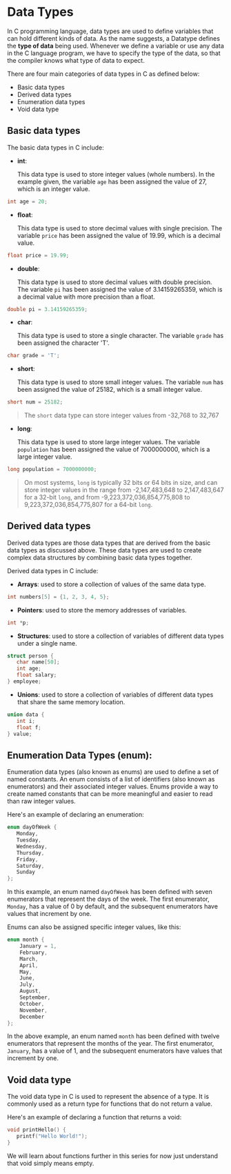 <!-- 2-->
# Data Types

In C programming language, data types are used to define variables that can hold different kinds of data. As the name suggests, a Datatype defines the **type of data** being used. Whenever we define a variable or use any data in the C language program, we have to specify the type of the data, so that the compiler knows what type of data to expect. 

There are four main categories of data types in C as defined below:

- Basic data types
- Derived data types
- Enumeration data types
- Void data type



## Basic data types

The basic data types in C include:

- __int__: 

  This data type is used to store integer values (whole numbers). In the example given, the variable `age` has been assigned the value of 27, which is an integer value.
  
```c
int age = 20;
```

- __float__:

  This data type is used to store decimal values with single precision. The variable `price` has been assigned the value of 19.99, which is a decimal value.

```c
float price = 19.99;
```

- __double__: 

  This data type is used to store decimal values with double precision. The variable `pi` has been assigned the value of 3.14159265359, which is a decimal value with more precision than a float.

```c
double pi = 3.14159265359;
```

- __char__:

  This data type is used to store a single character. The variable `grade` has been assigned the character 'T'.

```c
char grade = 'T';
```

- __short__:

  This data type is used to store small integer values. The variable `num` has been assigned the value of 25182, which is a small integer value.

```c
short num = 25182;
```

> The `short` data type can store integer values from -32,768 to 32,767

- __long__:

  This data type is used to store large integer values. The variable `population` has been assigned the value of 7000000000, which is a large integer value.

```c
long population = 7000000000;
```

> On most systems, `long` is typically 32 bits or 64 bits in size, and can store integer values in the range from -2,147,483,648 to 2,147,483,647 for a 32-bit `long`, and from -9,223,372,036,854,775,808 to 9,223,372,036,854,775,807 for a 64-bit `long`.



## Derived data types

Derived data types are those data types that are derived from the basic data types as discussed above. These data types are used to create complex data structures by combining basic data types together. 

Derived data types in C include:

- __Arrays__: used to store a collection of values of the same data type.

```c
int numbers[5] = {1, 2, 3, 4, 5};
```

- __Pointers__: used to store the memory addresses of variables.

```c
int *p;
```

- __Structures__: used to store a collection of variables of different data types under a single name.

```c
struct person {
   char name[50];
   int age;
   float salary;
} employee;
```

- __Unions__: used to store a collection of variables of different data types that share the same memory location.

```c
union data {
   int i;
   float f;
} value;
```



## Enumeration Data Types (enum):

Enumeration data types (also known as enums) are used to define a set of named constants. An enum consists of a list of identifiers (also known as enumerators) and their associated integer values. Enums provide a way to create named constants that can be more meaningful and easier to read than raw integer values.

Here's an example of declaring an enumeration:

```c
enum dayOfWeek {
   Monday,
   Tuesday,
   Wednesday,
   Thursday,
   Friday,
   Saturday,
   Sunday
};
```

In this example, an enum named `dayOfWeek` has been defined with seven enumerators that represent the days of the week. The first enumerator, `Monday`, has a value of 0 by default, and the subsequent enumerators have values that increment by one.

Enums can also be assigned specific integer values, like this:

```c
enum month {
    January = 1,
    February,
    March,
    April,
    May,
    June,
    July,
    August,
    September,
    October,
    November,
    December
};
```

In the above example, an enum named `month` has been defined with twelve enumerators that represent the months of the year. The first enumerator, `January`, has a value of 1, and the subsequent enumerators have values that increment by one.



## Void data type

The void data type in C is used to represent the absence of a type. It is commonly used as a return type for functions that do not return a value.

Here's an example of declaring a function that returns a void:

```c
void printHello() {
   printf("Hello World!");
}
```

We will learn about functions further in this series for now just understand that void simply means empty.
